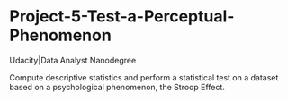 # Project-5-Test-a-Perceptual-Phenomenon
Udacity|Data Analyst Nanodegree 

Compute descriptive statistics and perform a statistical test on a dataset based on a psychological phenomenon, the Stroop Effect.
